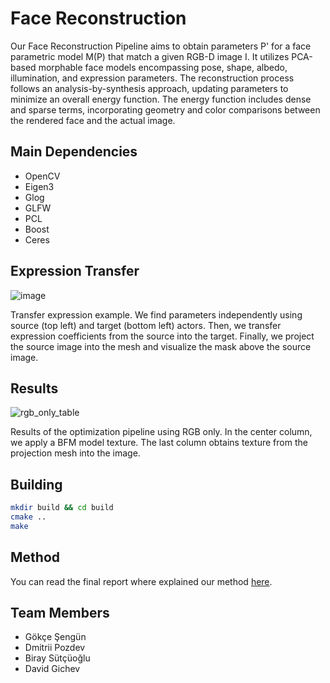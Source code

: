 # Face Reconstruction
Our Face Reconstruction Pipeline aims to obtain parameters P' for a face parametric model M(P) that match a given RGB-D image I. It utilizes PCA-based morphable face models encompassing pose, shape, albedo, illumination, and expression parameters. The reconstruction process follows an analysis-by-synthesis approach, updating parameters to minimize an overall energy function. The energy function includes dense and sparse terms, incorporating geometry and color comparisons between the rendered face and the actual image.

## Main Dependencies

- OpenCV
- Eigen3
- Glog
- GLFW
- PCL
- Boost
- Ceres

## Expression Transfer
![image](https://github.com/diddone/face-recon/assets/47386144/73fc5182-38b5-4b56-9c01-02b1c2a84251)

Transfer expression example. We find parameters independently using source (top left) and target (bottom left) actors. Then, we
transfer expression coefficients from the source into the target. Finally, we project the source image into the mesh and visualize the mask
above the source image.

## Results
![rgb_only_table](https://github.com/diddone/face-recon/assets/47386144/fba8fb91-ea2e-4ae6-9aee-13c077de306d)

Results of the optimization pipeline using RGB only.
In the center column, we apply a BFM model texture. The last
column obtains texture from the projection mesh into the image.


## Building
```bash
mkdir build && cd build
cmake ..
make
```

## Method

You can read the final report where explained our method [here](link-to-your-report).


## Team Members
- Gökçe Şengün
- Dmitrii Pozdev
- Biray Sütçüoğlu
- David Gichev

